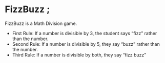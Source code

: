 # FizzBuzz ; 

FizzBuzz is a Math Division game.  
- First Rule: If a number is divisible by 3, the student says “fizz” rather than the number.  
- Second Rule: If a number is divisible by 5, they say “buzz” rather than the number.  
- Third Rule: If a number is divisible by both, they say “fizz buzz”  
